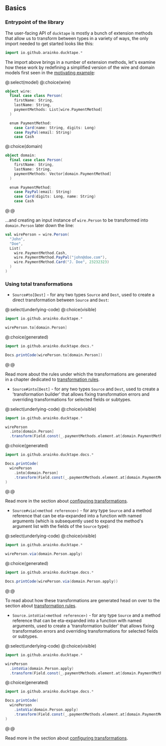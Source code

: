 ## Basics

### Entrypoint of the library

The user-facing API of `ducktape` is mostly a bunch of extension methods that allow us to transform between types in a variety of ways, the only import needed to get started looks like this:

```scala
import io.github.arainko.ducktape.*
```

The import above brings in a number of extension methods, let's examine how these work by redefining a simplified version of the wire and domain models first seen in the [motivating example](../index.md#motivating-example):

@:select(model)
@:choice(wire)
```scala mdoc
object wire:
  final case class Person(
    firstName: String,
    lastName: String,
    paymentMethods: List[wire.PaymentMethod]
  )

  enum PaymentMethod:
    case Card(name: String, digits: Long)
    case PayPal(email: String)
    case Cash
```

@:choice(domain)
```scala mdoc
object domain:
  final case class Person(
    firstName: String,
    lastName: String,
    paymentMethods: Vector[domain.PaymentMethod]
  )

  enum PaymentMethod:
    case PayPal(email: String)
    case Card(digits: Long, name: String)
    case Cash
```
@:@

...and creating an input instance of `wire.Person` to be transformed into `domain.Person` later down the line:
```scala mdoc:silent
val wirePerson = wire.Person(
  "John",
  "Doe",
  List(
    wire.PaymentMethod.Cash,
    wire.PaymentMethod.PayPal("john@doe.com"),
    wire.PaymentMethod.Card("J. Doe", 23232323)
  )
)
```

### Using total transformations

* `Source#to[Dest]` - for any two types `Source` and `Dest`, used to create a direct transformation between `Source` and `Dest`:

@:select(underlying-code)
@:choice(visible)
```scala mdoc
import io.github.arainko.ducktape.*

wirePerson.to[domain.Person]
```
@:choice(generated)
```scala mdoc:passthrough
import io.github.arainko.ducktape.docs.*

Docs.printCode(wirePerson.to[domain.Person])
``` 
@:@

Read more about the rules under which the transformations are generated in a chapter dedicated to [transformation rules](../transformation_rules.md).

* `Source#into[Dest]` -  for any two types `Source` and `Dest`, used to create a 'transformation builder' that allows fixing transformation errors and overriding transformations for selected fields or subtypes.

@:select(underlying-code)
@:choice(visible)
```scala mdoc
import io.github.arainko.ducktape.*

wirePerson
  .into[domain.Person]
  .transform(Field.const(_.paymentMethods.element.at[domain.PaymentMethod.PayPal].email, "overridden@email.com"))
```
@:choice(generated)
```scala mdoc:passthrough
import io.github.arainko.ducktape.docs.*

Docs.printCode(
  wirePerson
    .into[domain.Person]
    .transform(Field.const(_.paymentMethods.element.at[domain.PaymentMethod.PayPal].email, "overridden@email.com"))
)
``` 
@:@

Read more in the section about [configuring transformations](configuring_transformations.md).

* `Source#via(<method reference>)` - for any type `Source` and a method reference that can be eta-expanded into a function with named arguments (which is subsequently used to expand the method's argument list with the fields of the `Source` type):

@:select(underlying-code)
@:choice(visible)
```scala mdoc
import io.github.arainko.ducktape.*

wirePerson.via(domain.Person.apply)
```
@:choice(generated)
```scala mdoc:passthrough
import io.github.arainko.ducktape.docs.*

Docs.printCode(wirePerson.via(domain.Person.apply))
``` 
@:@

To read about how these transformations are generated head on over to the section about [transformation rules](../transformation_rules.md).

* `Source.intoVia(<method reference>)` - for any type `Source` and a method reference that can be eta-expanded into a function with named arguments, used to create a 'transformation builder' that allows fixing transformation errors and overriding transformations for selected fields or subtypes.

@:select(underlying-code)
@:choice(visible)
```scala mdoc
import io.github.arainko.ducktape.*

wirePerson
  .intoVia(domain.Person.apply)
  .transform(Field.const(_.paymentMethods.element.at[domain.PaymentMethod.PayPal].email, "overridden@email.com"))
```

@:choice(generated)
```scala mdoc:passthrough
import io.github.arainko.ducktape.docs.*

Docs.printCode(
  wirePerson
    .intoVia(domain.Person.apply)
    .transform(Field.const(_.paymentMethods.element.at[domain.PaymentMethod.PayPal].email, "overridden@email.com"))
)
``` 
@:@

Read more in the section about [configuring transformations](configuring_transformations.md).
